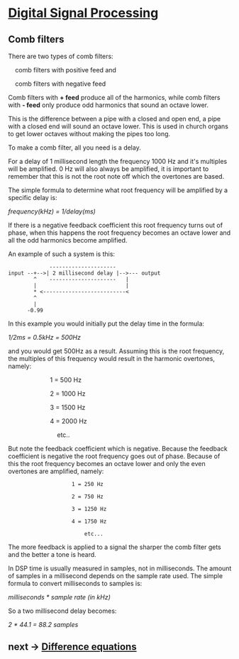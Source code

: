 # [Digital Signal Processing](index.md)

## Comb filters

There are two types of comb filters:

    comb filters with positive feed and

    comb filters with negative feed

Comb filters with **+ feed** produce all of the harmonics, while comb filters with **- feed** only produce odd harmonics that sound an octave lower.

This is the difference between a pipe with a closed and open end, a pipe with a closed end will sound an octave lower. This is used in church organs to get lower octaves without making the pipes too long.

To make a comb filter, all you need is a delay.

For a delay of 1 millisecond length the frequency 1000 Hz and it's multiples will be amplified. 0 Hz will also always be amplified, it is important to remember that this is not the root note off which the overtones are based.

The simple formula to determine what root frequency will be amplified by a specific delay is:

*frequency(kHz) = 1/delay(ms)*

If there is a negative feedback coefficient this root frequency turns out of phase, when this happens the root frequency becomes an octave lower and all the odd harmonics become amplified.

An example of such a system is this:

```
             ---------------------
input --+-->| 2 millisecond delay |-->--- output
        ^    ---------------------   |
        |                            |
        * <--------------------------<
        ^
        |
      -0.99
```

In this example you would initially put the delay time in the formula:

*1/2ms = 0.5kHz = 500Hz*

and you would get 500Hz as a result. Assuming this is the root frequency, the multiples of this frequency would result in the harmonic overtones, namely:

                        1 = 500 Hz

                        2 = 1000 Hz

                        3 = 1500 Hz

                        4 = 2000 Hz

                            etc..

But note the feedback coefficient which is negative. Because the feedback coefficient is negative the root frequency goes out of phase. Because of this the root frequency becomes an octave lower and only the even overtones are amplified, namely:

                        1 = 250 Hz
                        
                        2 = 750 Hz
                        
                        3 = 1250 Hz
                        
                        4 = 1750 Hz
                        
                            etc...
                            
The more feedback is applied to a signal the sharper the comb filter gets and the better a tone is heard.

In DSP time is usually measured in samples, not in milliseconds. The amount of samples in a millisecond depends on the sample rate used. The simple formula to convert milliseconds to samples is:

_milliseconds * sample rate (in kHz)_

So a two millisecond delay becomes:

_2 * 44.1 = 88.2 samples_
                            
## next -> [Difference equations](dsp3.md)
